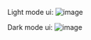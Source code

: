 Light mode ui:
![image](https://github.com/user-attachments/assets/0b8c5883-fd7b-4014-8815-52a291b48175)


Dark mode ui:
![image](https://github.com/user-attachments/assets/14880478-2579-4291-b826-66b89e843323)
